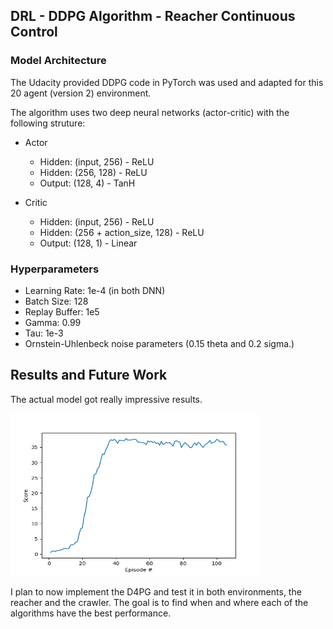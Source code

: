 ## DRL - DDPG Algorithm - Reacher Continuous Control

### Model Architecture
The Udacity provided DDPG code in PyTorch was used and adapted for this 20 agent (version 2) environment.

The algorithm uses two deep neural networks (actor-critic) with the following struture:
- Actor    
    - Hidden: (input, 256)  - ReLU
    - Hidden: (256, 128)    - ReLU
    - Output: (128, 4)      - TanH

- Critic
    - Hidden: (input, 256)              - ReLU
    - Hidden: (256 + action_size, 128)  - ReLU
    - Output: (128, 1)                  - Linear


### Hyperparameters
- Learning Rate: 1e-4 (in both DNN)
- Batch Size: 128
- Replay Buffer: 1e5
- Gamma: 0.99
- Tau: 1e-3
- Ornstein-Uhlenbeck noise parameters (0.15 theta and 0.2 sigma.)


## Results and Future Work
The actual model got really impressive results.

<img src="result.png" width="400" height="260" />

I plan to now implement the D4PG and test it in both environments, the reacher and the crawler.
The goal is to find when and where each of the algorithms have the best performance.
